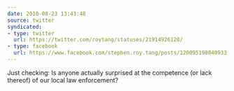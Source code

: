 ```yaml
---
date: 2010-08-23 13:43:48
source: twitter
syndicated:
- type: twitter
  url: https://twitter.com/roytang/statuses/21914926120/
- type: facebook
  url: https://www.facebook.com/stephen.roy.tang/posts/120095198040933
---
```


Just checking: Is anyone actually surprised at the competence (or lack thereof) of our local law enforcement?